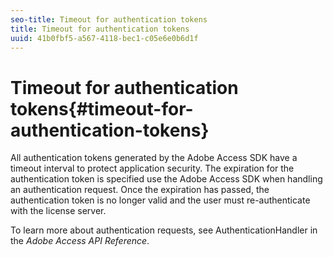 ```yaml
---
seo-title: Timeout for authentication tokens
title: Timeout for authentication tokens
uuid: 41b0fbf5-a567-4118-bec1-c05e6e0b6d1f
---
```


# Timeout for authentication tokens{#timeout-for-authentication-tokens}

All authentication tokens generated by the Adobe Access SDK have a timeout interval to protect application security. The expiration for the authentication token is specified use the Adobe Access SDK when handling an authentication request. Once the expiration has passed, the authentication token is no longer valid and the user must re-authenticate with the license server.

To learn more about authentication requests, see AuthenticationHandler in the *Adobe Access API Reference*. 
